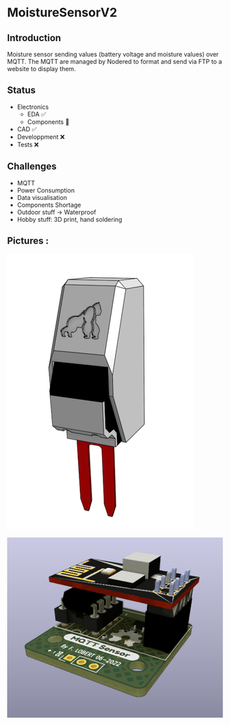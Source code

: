 # MoistureSensorV2

## Introduction
Moisture sensor sending values (battery voltage and moisture values) over MQTT. The MQTT are managed by Nodered to format and send via FTP to a website to display them.

## Status

 - Electronics
   - EDA ✅
   - Components 🚀
 - CAD ✅
 - Developpment ❌
 - Tests ❌

## Challenges
- MQTT
- Power Consumption
- Data visualisation
- Components Shortage
- Outdoor stuff -> Waterproof
- Hobby stuff: 3D print, hand soldering

## Pictures :
![Moisture Sensor V2 - Enclosure CAD](https://github.com/MrCybernetic/MoistureSensorV2/blob/main/img/Capture%20d%E2%80%99%C3%A9cran%202022-06-25%20195614.png?raw=true)

![Moisture Sensor V2 - PCB EDA](https://github.com/MrCybernetic/MoistureSensorV2/blob/main/img/pcb_Kicad.png?raw=true)
